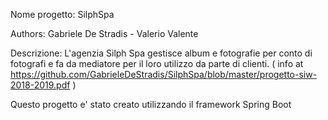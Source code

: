 Nome progetto: 
SilphSpa

Authors:
Gabriele De Stradis - Valerio Valente

Descrizione:
L'agenzia Silph Spa gestisce album e fotografie per conto di fotografi e fa da mediatore per il loro utilizzo da parte di clienti.
( info at https://github.com/GabrieleDeStradis/SilphSpa/blob/master/progetto-siw-2018-2019.pdf )

Questo progetto e' stato creato utilizzando il framework Spring Boot